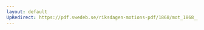 ```yaml
---
layout: default
UpRedirect: https://pdf.swedeb.se/riksdagen-motions-pdf/1868/mot_1868__ak__00028/mot_1868__ak__00028_001.pdf
---
```

